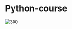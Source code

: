 # Python-course
<img src="	https://img.shields.io/badge/Python-3776AB?style=for-the-badge&logo=python&logoColor=white" alt="300">
